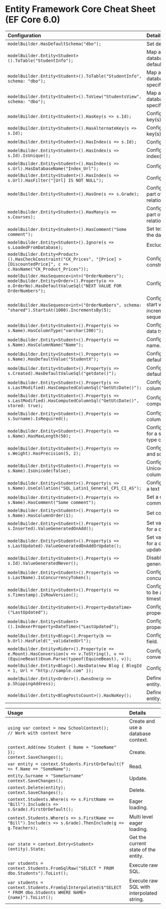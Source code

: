 # Entity Framework Core Cheat Sheet (EF Core 6.0)

| Configuration | Details |
| :--- | :--- |
| `modelBuilder.HasDefaultSchema("dbo");` | Set default schema. |
| `modelBuilder.Entity<Student>().ToTable("StudentInfo");` | Map an entity to database table in the default schema. |
| `modelBuilder.Entity<Student>().ToTable("StudentInfo", schema: "dbo");` | Map an entity to database table in a specific schema. |
| `modelBuilder.Entity<Student>().ToView("StudentsView", schema: "dbo");` | Map an entity to database view in a specific schema. |
| `modelBuilder.Entity<Student>().HasKey(s => s.Id);` | Configure primary key(s). |
| `modelBuilder.Entity<Student>().HasAlternateKey(s => s.Id);` | Configure alternate key(s). |
| `modelBuilder.Entity<Student>().HasIndex(s => s.Id);` | Configure index(es). |
| `modelBuilder.Entity<Student>().HasIndex(s => s.Id).IsUnique();` | Configure unique index(es). |
| `modelBuilder.Entity<Student>().HasIndex(s => s.Url).HasDatabaseName("Index_Url");` | Configure index name. |
| `modelBuilder.Entity<Student>().HasIndex(s => s.Url).HasFilter("[Url] IS NOT NULL");` | Configure index filter. |
| `modelBuilder.Entity<Student>().HasOne(s => s.Grade);` | Configures the One part of the relationship. |
| `modelBuilder.Entity<Student>().HasMany(s => s.Courses);` | Configures the Many part of the relationship. |
| `modelBuilder.Entity<Student>().HasComment("Some comment");` | Set text comment in the database. |
| `modelBuilder.Entity<Student>().Ignore(s => s.LoadedFromDatabase);` | Exclude a property. |
| `modelBuilder.Entity<Product>().HasCheckConstraint("CK_Prices", "[Price] > [DiscountedPrice]", c => c.HasName("CK_Product_Prices"));` | Configure check constraint. |
| `modelBuilder.HasSequence<int>("OrderNumbers");`<br/>`modelBuilder.Entity<Order>().Property(o => o.OrderNo).HasDefaultValueSql("NEXT VALUE FOR OrderNumbers");` | Configure a sequence. |
| `modelBuilder.HasSequence<int>("OrderNumbers", schema: "shared").StartsAt(1000).IncrementsBy(5);` | Configure schema, start value and increment of a sequence. |
| `modelBuilder.Entity<Student>().Property(s => s.Name).HasColumnType("varchar(200)");` | Configure a column data type. |
| `modelBuilder.Entity<Student>().Property(s => s.Name).HasColumnName("Name");` | Configure a column name. |
| `modelBuilder.Entity<Student>().Property(s => s.Name).HasDefaultValue("StudentX");` | Configure a column default value. |
| `modelBuilder.Entity<Student>().Property(s => s.Created).HasDefaultValueSql("getdate()");` | Configure a column default value by SQL. |
| `modelBuilder.Entity<Student>().Property(s => s.LastModified).HasComputedColumnSql("GetUtcDate()");` | Configure a computed column. |
| `modelBuilder.Entity<Student>().Property(s => s.LastModified).HasComputedColumnSql("GetUtcDate()", stored: true);` | Configure a stored computed column. |
| `modelBuilder.Entity<Student>().Property(s => s.Surname).IsRequired();` | Configure a not null column. |
| `modelBuilder.Entity<Student>().Property(s => s.Name).HasMaxLength(50);` | Configure max length for a string or array type column. |
| `modelBuilder.Entity<Student>().Property(s => s.Weight).HasPrecision(5, 2);` | Configure precision and scale of the type. |
| `modelBuilder.Entity<Student>().Property(s => s.Name).IsUnicode(false);` | Configure a non-Unicode string column. |
| `modelBuilder.Entity<Student>().Property(s => s.Name).UseCollation("SQL_Latin1_General_CP1_CI_AS");` | Configure collation of a text column. |
| `modelBuilder.Entity<Student>().Property(s => s.Name).HasComment("Some comment");` | Set a column comment. |
| `modelBuilder.Entity<Student>().Property(s => s.Name).HasColumnOrder(1);` | Set column order. |
| `modelBuilder.Entity<Student>().Property(s => s.Inserted).ValueGeneratedOnAdd();` | Set value generation for a column on add. |
| `modelBuilder.Entity<Student>().Property(s => s.LastUpdated).ValueGeneratedOnAddOrUpdate();` | Set value generation for a column on add or update. |
| `modelBuilder.Entity<Student>().Property(s => s.Id).ValueGeneratedNever();` | Disable value generation. |
| `modelBuilder.Entity<Student>().Property(s => s.LastName).IsConcurrencyToken();` | Configure a concurrency token. |
| `modelBuilder.Entity<Student>().Property(s => s.Timestamp).IsRowVersion();` | Configure a property to be a timestamp/rowversion. |
| `modelBuilder.Entity<Student>().Property<DateTime>("LastUpdated");` | Configure a shadow property. |
| `modelBuilder.Entity<Student>().IndexerProperty<DateTime>("LastUpdated");` | Configure an indexer property. |
| `modelBuilder.Entity<Blog>().Property(b => b.Url).HasField("_validatedUrl");` | Configure a backing field. |
| `modelBuilder.Entity<Rider>().Property(e => e.Mount).HasConversion(v => v.ToString(), v => (EquineBeast)Enum.Parse(typeof(EquineBeast), v));` | Configure a value conversion. |
| `modelBuilder.Entity<Blog>().HasData(new Blog { BlogId = 1, Url = "http://sample.com" });` | Configure seed data. |
| `modelBuilder.Entity<Order>().OwnsOne(p => p.ShippingAddress);` | Define an owned entity. |
| `modelBuilder.Entity<BlogPostsCount>().HasNoKey();` | Define a keyless entity. |

| Usage | Details |
| :--- | :--- |
| `using var context = new SchoolContext();`<br/>`// Work with context here` | Create and use a database context. |
| `context.Add(new Student { Name = "SomeName" });`<br/>`context.SaveChanges();` | Create. |
| `var entity = context.Students.FirstOrDefault(f => f.Name == "SomeName");` | Read. |
| `entity.Surname = "SomeSurname"`<br/>`context.SaveChanges();` | Update. |
| `context.Delete(entity);`<br/>`context.SaveChanges();` | Delete. |
| `context.Students.Where(s => s.FirstName == "Bill").Include(s => s.Grade).FirstOrDefault();` | Eager loading. |
| `context.Students.Where(s => s.FirstName == "Bill").Include(s => s.Grade).ThenInclude(g => g.Teachers);` | Multi level eager loading. |
| `var state = context.Entry<Student>(entity).State;` | Get the current state of the entity. |
| `var students = context.Students.FromSqlRaw("SELECT * FROM dbo.Students").ToList();` | Execute raw SQL. |
| `var students = context.Students.FromSqlInterpolated($"SELECT * FROM dbo.Students WHERE NAME={name}").ToList();` | Execute raw SQL with interpolated string. |

